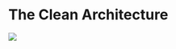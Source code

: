 # The Clean Architecture

![](https://blog.cleancoder.com/uncle-bob/images/2012-08-13-the-clean-architecture/CleanArchitecture.jpg)